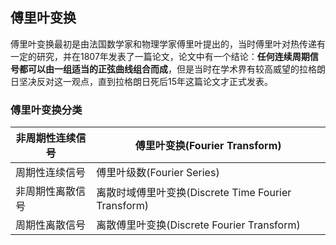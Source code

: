 ## 傅里叶变换      

傅里叶变换最初是由法国数学家和物理学家傅里叶提出的，当时傅里叶对热传递有一定的研究，并在1807年发表了一篇论文，论文中有一个结论：**任何连续周期信号都可以由一组适当的正弦曲线组合而成**，但是当时在学术界有较高威望的拉格朗日坚决反对这一观点，直到拉格朗日死后15年这篇论文才正式发表。      


### 傅里叶变换分类   

|非周期性连续信号  | 傅里叶变换(Fourier Transform)  |     
|---------|------------|    
|周期性连续信号  | 傅里叶级数(Fourier Series)   |  
|非周期性离散信号 | 离散时域傅里叶变换(Discrete Time Fourier Transform)  |  
|周期性离散信号  | 离散傅里叶变换(Discrete Fourier Transform) |        



